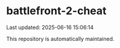 # battlefront-2-cheat

Last updated: 2025-06-16 15:06:14

This repository is automatically maintained.

